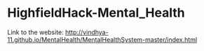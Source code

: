 # HighfieldHack-Mental_Health
Link to the website: http://vindhya-11.github.io/MentalHealth/MentalHealthSystem-master/index.html
